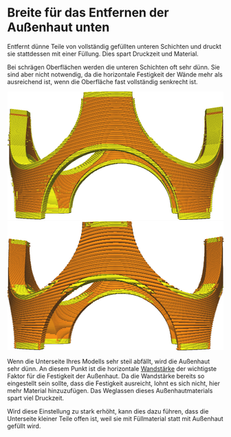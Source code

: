 Breite für das Entfernen der Außenhaut unten
====
Entfernt dünne Teile von vollständig gefüllten unteren Schichten und druckt sie stattdessen mit einer Füllung. Dies spart Druckzeit und Material.

Bei schrägen Oberflächen werden die unteren Schichten oft sehr dünn. Sie sind aber nicht notwendig, da die horizontale Festigkeit der Wände mehr als ausreichend ist, wenn die Oberfläche fast vollständig senkrecht ist.

![Vor dem Entfernen](../../../articles/images/skin_preshrink_original.png)
![Nach dem Entfernen](../../../articles/images/skin_preshrink_shrunk.png)

Wenn die Unterseite Ihres Modells sehr steil abfällt, wird die Außenhaut sehr dünn. An diesem Punkt ist die horizontale [Wandstärke](../shell/wall_thickness.md) der wichtigste Faktor für die Festigkeit der Außenhaut. Da die Wandstärke bereits so eingestellt sein sollte, dass die Festigkeit ausreicht, lohnt es sich nicht, hier mehr Material hinzuzufügen. Das Weglassen dieses Außenhautmaterials spart viel Druckzeit.

Wird diese Einstellung zu stark erhöht, kann dies dazu führen, dass die Unterseite kleiner Teile offen ist, weil sie mit Füllmaterial statt mit Außenhaut gefüllt wird.
